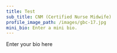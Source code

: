 ```yaml
---
title: Test
sub_title: CNM (Certified Nurse Midwife)
profile_image_path: /images/gbc-17.jpg
mini_bio: Enter a mini bio.
---
```



Enter your bio here